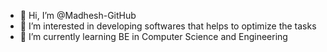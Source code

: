 - 👋 Hi, I’m @Madhesh-GitHub
- 👀 I’m interested in developing softwares that helps to optimize the tasks
- 🌱 I’m currently learning BE in Computer Science and Engineering



<!---
Madhesh-GitHub/Madhesh-GitHub is a ✨ special ✨ repository because its `README.md` (this file) appears on your GitHub profile.
You can click the Preview link to take a look at your changes.
--->
